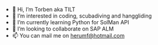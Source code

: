 - 👋 Hi, I’m Torben aka TILT
- 👀 I’m interested in coding, scubadiving and hanggliding
- 🌱 I’m currently learning Python for SolMan API
- 💞️ I’m looking to collaborate on SAP ALM
- 📫 You can mail me on herumf@hotmail.com

<!---
tmjdk/tmjdk is a ✨ special ✨ repository because its `README.md` (this file) appears on your GitHub profile.
You can click the Preview link to take a look at your changes.
--->

